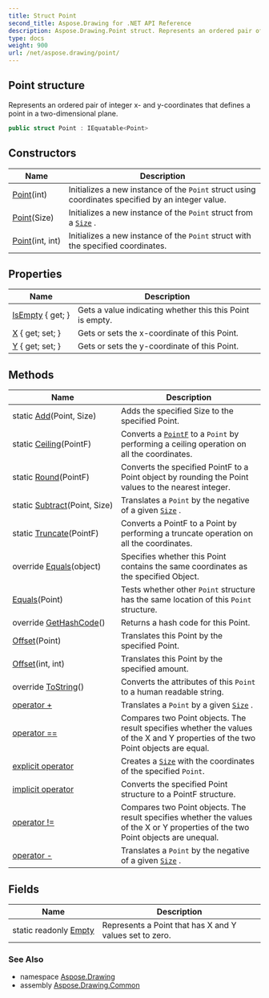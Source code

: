 ```yaml
---
title: Struct Point
second_title: Aspose.Drawing for .NET API Reference
description: Aspose.Drawing.Point struct. Represents an ordered pair of integer x and ycoordinates that defines a point in a twodimensional plane
type: docs
weight: 900
url: /net/aspose.drawing/point/
---
```

## Point structure

Represents an ordered pair of integer x- and y-coordinates that defines a point in a two-dimensional plane.

```csharp
public struct Point : IEquatable<Point>
```

## Constructors

| Name | Description |
| --- | --- |
| [Point](point/#constructor_1)(int) | Initializes a new instance of the `Point` struct using coordinates specified by an integer value. |
| [Point](point/#constructor)(Size) | Initializes a new instance of the `Point` struct from a [`Size`](../size/) . |
| [Point](point/#constructor_2)(int, int) | Initializes a new instance of the `Point` struct with the specified coordinates. |

## Properties

| Name | Description |
| --- | --- |
| [IsEmpty](../../aspose.drawing/point/isempty/) { get; } | Gets a value indicating whether this this Point is empty. |
| [X](../../aspose.drawing/point/x/) { get; set; } | Gets or sets the x-coordinate of this Point. |
| [Y](../../aspose.drawing/point/y/) { get; set; } | Gets or sets the y-coordinate of this Point. |

## Methods

| Name | Description |
| --- | --- |
| static [Add](../../aspose.drawing/point/add/)(Point, Size) | Adds the specified Size to the specified Point. |
| static [Ceiling](../../aspose.drawing/point/ceiling/)(PointF) | Converts a [`PointF`](../pointf/) to a `Point` by performing a ceiling operation on all the coordinates. |
| static [Round](../../aspose.drawing/point/round/)(PointF) | Converts the specified PointF to a Point object by rounding the Point values to the nearest integer. |
| static [Subtract](../../aspose.drawing/point/subtract/)(Point, Size) | Translates a `Point` by the negative of a given [`Size`](../size/) . |
| static [Truncate](../../aspose.drawing/point/truncate/)(PointF) | Converts a PointF to a Point by performing a truncate operation on all the coordinates. |
| override [Equals](../../aspose.drawing/point/equals/#equals_1)(object) | Specifies whether this Point contains the same coordinates as the specified Object. |
| [Equals](../../aspose.drawing/point/equals/#equals)(Point) | Tests whether other `Point` structure has the same location of this `Point` structure. |
| override [GetHashCode](../../aspose.drawing/point/gethashcode/)() | Returns a hash code for this Point. |
| [Offset](../../aspose.drawing/point/offset/#offset)(Point) | Translates this Point by the specified Point. |
| [Offset](../../aspose.drawing/point/offset/#offset_1)(int, int) | Translates this Point by the specified amount. |
| override [ToString](../../aspose.drawing/point/tostring/)() | Converts the attributes of this `Point` to a human readable string. |
| [operator +](../../aspose.drawing/point/op_addition/) | Translates a `Point` by a given [`Size`](../size/) . |
| [operator ==](../../aspose.drawing/point/op_equality/) | Compares two Point objects. The result specifies whether the values of the X and Y properties of the two Point objects are equal. |
| [explicit operator](../../aspose.drawing/point/op_explicit/) | Creates a [`Size`](../size/) with the coordinates of the specified `Point`. |
| [implicit operator](../../aspose.drawing/point/op_implicit/) | Converts the specified Point structure to a PointF structure. |
| [operator !=](../../aspose.drawing/point/op_inequality/) | Compares two Point objects. The result specifies whether the values of the X or Y properties of the two Point objects are unequal. |
| [operator -](../../aspose.drawing/point/op_subtraction/) | Translates a `Point` by the negative of a given [`Size`](../size/) . |

## Fields

| Name | Description |
| --- | --- |
| static readonly [Empty](../../aspose.drawing/point/empty/) | Represents a Point that has X and Y values set to zero. |

### See Also

* namespace [Aspose.Drawing](../../aspose.drawing/)
* assembly [Aspose.Drawing.Common](../../)


